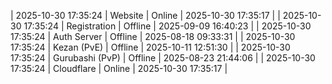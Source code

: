 | 2025-10-30 17:35:24 | Website | Online | 2025-10-30 17:35:17 |
| 2025-10-30 17:35:24 | Registration | Offline | 2025-09-09 16:40:23 |
| 2025-10-30 17:35:24 | Auth Server | Offline | 2025-08-18 09:33:31 |
| 2025-10-30 17:35:24 | Kezan (PvE) | Offline | 2025-10-11 12:51:30 |
| 2025-10-30 17:35:24 | Gurubashi (PvP) | Offline | 2025-08-23 21:44:06 |
| 2025-10-30 17:35:24 | Cloudflare | Online | 2025-10-30 17:35:17 |
